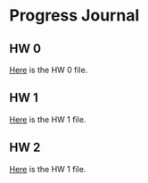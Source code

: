 # Progress Journal

## HW 0

[Here](files/IE360_Spring21_Homework0.html) is the HW 0 file.


## HW 1

[Here](files/HW1/TolgahanIskender-HW1.html) is the HW 1 file.

## HW 2

[Here](files/HW2/TolgahanIskender-HW2.html) is the HW 1 file.
